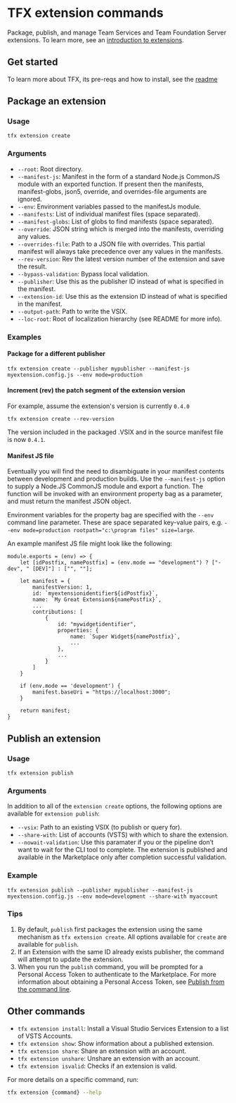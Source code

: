 # TFX extension commands

Package, publish, and manage Team Services and Team Foundation Server extensions. To learn more, see an [introduction to extensions](https://docs.microsoft.com/azure/devops/extend/overview?view=vsts).

## Get started

To learn more about TFX, its pre-reqs and how to install, see the [readme](../README.md)

## Package an extension

### Usage

`tfx extension create`

### Arguments

* `--root`: Root directory.
* `--manifest-js`: Manifest in the form of a standard Node.js CommonJS module with an exported function. If present then the manifests, manifest-globs, json5, override, and overrides-file arguments are ignored.
* `--env`: Environment variables passed to the manifestJs module.
* `--manifests`: List of individual manifest files (space separated).
* `--manifest-globs`: List of globs to find manifests (space separated).
* `--override`: JSON string which is merged into the manifests, overriding any values.
* `--overrides-file`: Path to a JSON file with overrides. This partial manifest will always take precedence over any values in the manifests.
* `--rev-version`: Rev the latest version number of the extension and save the result.
* `--bypass-validation`: Bypass local validation.
* `--publisher`: Use this as the publisher ID instead of what is specified in the manifest.
* `--extension-id`: Use this as the extension ID instead of what is specified in the manifest.
* `--output-path`: Path to write the VSIX.
* `--loc-root`: Root of localization hierarchy (see README for more info).

### Examples

#### Package for a different publisher 

```
tfx extension create --publisher mypublisher --manifest-js myextension.config.js --env mode=production
```

#### Increment (rev) the patch segment of the extension version

For example, assume the extension's version is currently `0.4.0`

```
tfx extension create --rev-version
```

The version included in the packaged .VSIX and in the source manifest file is now `0.4.1`.

#### Manifest JS file

Eventually you will find the need to disambiguate in your manifest contents between development and production builds. Use the `--manifest-js` option to supply a Node.JS CommonJS module and export a function. The function will be invoked with an environment property bag as a parameter, and must return the manifest JSON object.

Environment variables for the property bag are specified with the `--env` command line parameter.  These are space separated key-value pairs, e.g. `--env mode=production rootpath="c:\program files" size=large`.

An example manifest JS file might look like the following:

```
module.exports = (env) => {
	let [idPostfix, namePostfix] = (env.mode == "development") ? ["-dev", " [DEV]"] : ["", ""];

	let manifest = {
		manifestVersion: 1,
		id: `myextensionidentifier${idPostfix}`,
		name: `My Great Extension${namePostfix}`,
		...
		contributions: [
			{
				id: "mywidgetidentifier",
				properties: {
					name: `Super Widget${namePostfix}`,
					...
				},
				...
			}
		]
	}

	if (env.mode == 'development') {
		manifest.baseUri = "https://localhost:3000";
	}

	return manifest;
}
```


## Publish an extension

### Usage

```
tfx extension publish
```

### Arguments

In addition to all of the `extension create` options, the following options are available for `extension publish`:

* `--vsix`: Path to an existing VSIX (to publish or query for).
* `--share-with`: List of accounts (VSTS) with which to share the extension.
* `--nowait-validation`: Use this paramater if you or the pipeline don’t want to wait for the CLI tool to complete. The extension is published and available in the Marketplace only after completion successful validation.

### Example

```
tfx extension publish --publisher mypublisher --manifest-js myextension.config.js --env mode=development --share-with myaccount
```

### Tips

1. By default, `publish` first packages the extension using the same mechanism as `tfx extension create`. All options available for `create` are available for `publish`.
2. If an Extension with the same ID already exists publisher, the command will attempt to update the extension.
3. When you run the `publish` command, you will be prompted for a Personal Access Token to authenticate to the Marketplace. For more information about obtaining a Personal Access Token, see [Publish from the command line](https://docs.microsoft.com/azure/devops/extend/publish/command-line?view=vsts).



## Other commands

* `tfx extension install`: Install a Visual Studio Services Extension to a list of VSTS Accounts.
* `tfx extension show`: Show information about a published extension.
* `tfx extension share`: Share an extension with an account.
* `tfx extension unshare`: Unshare an extension with an account.
* `tfx extension isvalid`: Checks if an extension is valid.

For more details on a specific command, run:

```bash
tfx extension {command} --help
```

